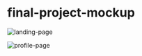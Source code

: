 # final-project-mockup

![landing-page](https://user-images.githubusercontent.com/23148470/32362515-0ca5fe92-c00e-11e7-849f-6c5236889c5d.png)

![profile-page](https://user-images.githubusercontent.com/23148470/32362520-156ed12a-c00e-11e7-86be-c47d81663773.png)
